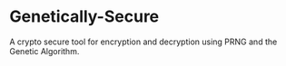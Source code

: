# Genetically-Secure
A crypto secure tool for encryption and decryption using PRNG and the Genetic Algorithm.
